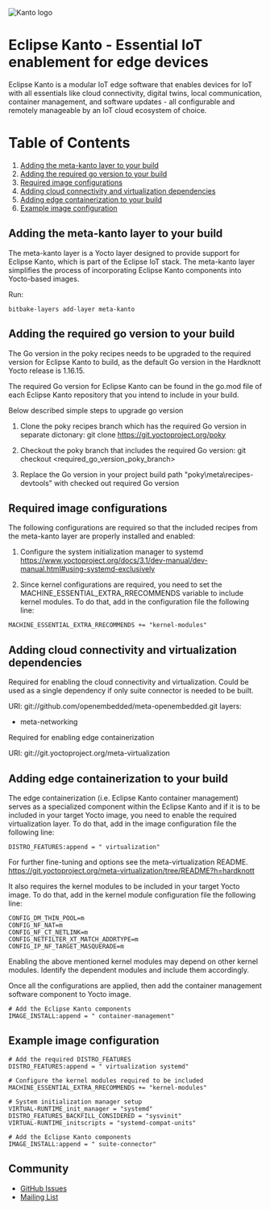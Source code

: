 ![Kanto logo](https://github.com/eclipse-kanto/kanto/raw/main/logo/kanto.svg)

# Eclipse Kanto - Essential IoT enablement for edge devices

Eclipse Kanto is a modular IoT edge software that enables devices for IoT with
all essentials like cloud connectivity, digital twins, local communication,
container management, and software updates - all configurable and remotely
manageable by an IoT cloud ecosystem of choice.

# Table of Contents
1. [Adding the meta-kanto layer to your build](#adding-the-meta-kanto-layer-to-your-build)
2. [Adding the required go version to your build](#adding-the-required-go-version-to-your-build)
3. [Required image configurations](#required-image-configurations)
4. [Adding cloud connectivity and virtualization dependencies](#adding-cloud-connectivity-and-virtualization-dependencies)
5. [Adding edge containerization to your build](#adding-edge-containerization-to-your-build)
6. [Example image configuration](#example-image-configuration)

## Adding the meta-kanto layer to your build

The meta-kanto layer is a Yocto layer designed to provide support for Eclipse Kanto,
which is part of the Eclipse IoT stack. The meta-kanto layer simplifies the process
of incorporating Eclipse Kanto components into Yocto-based images.

Run: 
```
bitbake-layers add-layer meta-kanto
```

## Adding the required go version to your build

The Go version in the poky recipes needs to be upgraded to the required version for Eclipse Kanto to build,
as the default Go version in the Hardknott Yocto release is 1.16.15.

The required Go version for Eclipse Kanto can be found in the go.mod file of each Eclipse Kanto
repository that you intend to include in your build.

Below described simple steps to upgrade go version

1. Clone the poky recipes branch which has the required Go version in separate dictonary:
    git clone https://git.yoctoproject.org/poky

2. Checkout the poky branch that includes the required Go version:
    git checkout <required_go_version_poky_branch>

3. Replace the Go version in your project build path "poky\meta\recipes-devtools" with
   checked out required Go version


## Required image configurations

The following configurations are required so that the included recipes from
the meta-kanto layer are properly installed and enabled:

1. Configure the system initialization manager to systemd
https://www.yoctoproject.org/docs/3.1/dev-manual/dev-manual.html#using-systemd-exclusively


2. Since kernel configurations are required,
you need to set the MACHINE_ESSENTIAL_EXTRA_RRECOMMENDS variable to include kernel modules.
To do that, add in the configuration file the following line:

```
MACHINE_ESSENTIAL_EXTRA_RRECOMMENDS += "kernel-modules"
```

## Adding cloud connectivity and virtualization dependencies

Required for enabling the cloud connectivity and virtualization.
Could be used as a single dependency if only suite connector
is needed to be built.

URI: git://github.com/openembedded/meta-openembedded.git layers:

  * meta-networking

Required for enabling edge containerization

URI: git://git.yoctoproject.org/meta-virtualization


## Adding edge containerization to your build

The edge containerization (i.e. Eclipse Kanto container management) serves as a
specialized component within the Eclipse Kanto and if it is to be included in your
target Yocto image, you need to enable the required virtualization layer.
To do that, add in the image configuration file the following line:

    DISTRO_FEATURES:append = " virtualization"

For further fine-tuning and options see the meta-virtualization README.
https://git.yoctoproject.org/meta-virtualization/tree/README?h=hardknott

It also requires the kernel modules to be included in your target Yocto image.
To do that, add in the kernel module configuration file the following line:

    CONFIG_DM_THIN_POOL=m
    CONFIG_NF_NAT=m
    CONFIG_NF_CT_NETLINK=m
    CONFIG_NETFILTER_XT_MATCH_ADDRTYPE=m
    CONFIG_IP_NF_TARGET_MASQUERADE=m

Enabling the above mentioned kernel modules may depend on other kernel modules.
Identify the dependent modules and include them accordingly.

Once all the configurations are applied, then add the container management
software component to Yocto image.

```
# Add the Eclipse Kanto components
IMAGE_INSTALL:append = " container-management"
```


## Example image configuration

```
# Add the required DISTRO_FEATURES
DISTRO_FEATURES:append = " virtualization systemd"

# Configure the kernel modules required to be included
MACHINE_ESSENTIAL_EXTRA_RRECOMMENDS += "kernel-modules"

# System initialization manager setup
VIRTUAL-RUNTIME_init_manager = "systemd"
DISTRO_FEATURES_BACKFILL_CONSIDERED = "sysvinit"
VIRTUAL-RUNTIME_initscripts = "systemd-compat-units"

# Add the Eclipse Kanto components
IMAGE_INSTALL:append = " suite-connector"
```

## Community

* [GitHub Issues](https://github.com/eclipse-kanto/meta-kanto/issues)
* [Mailing List](https://accounts.eclipse.org/mailing-list/kanto-dev)
